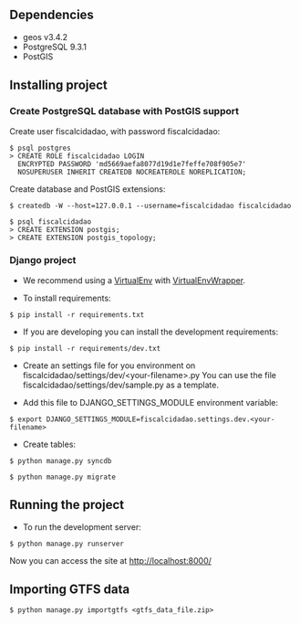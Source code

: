 ## Dependencies

* geos v3.4.2
* PostgreSQL 9.3.1
* PostGIS


## Installing project

### Create PostgreSQL database with PostGIS support

Create user fiscalcidadao, with password fiscalcidadao:
```
$ psql postgres
> CREATE ROLE fiscalcidadao LOGIN
  ENCRYPTED PASSWORD 'md5669aefa8077d19d1e7feffe708f905e7'
  NOSUPERUSER INHERIT CREATEDB NOCREATEROLE NOREPLICATION;
```

Create database and PostGIS extensions:
```
$ createdb -W --host=127.0.0.1 --username=fiscalcidadao fiscalcidadao

$ psql fiscalcidadao
> CREATE EXTENSION postgis;
> CREATE EXTENSION postgis_topology;
```

### Django project

- We recommend using a [VirtualEnv](http://www.virtualenv.org/en/latest/) with
  [VirtualEnvWrapper](http://virtualenvwrapper.readthedocs.org/en/latest/).

- To install requirements:

```
$ pip install -r requirements.txt
```

- If you are developing you can install the development requirements:

```
$ pip install -r requirements/dev.txt
```

- Create an settings file for you environment on fiscalcidadao/settings/dev/\<your-filename\>.py
  You can use the file fiscalcidadao/settings/dev/sample.py as a template.

- Add this file to DJANGO_SETTINGS_MODULE environment variable:

```
$ export DJANGO_SETTINGS_MODULE=fiscalcidadao.settings.dev.<your-filename>
```

- Create tables:

```
$ python manage.py syncdb

$ python manage.py migrate
```

## Running the project

- To run the development server:

```
$ python manage.py runserver
```

Now you can access the site at [http://localhost:8000/](http://localhost:8000/)


## Importing GTFS data

```
$ python manage.py importgtfs <gtfs_data_file.zip> 
```
